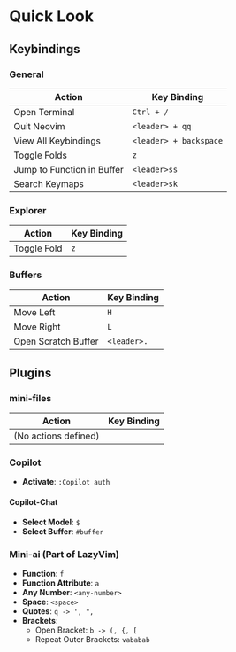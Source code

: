 # Quick Look

## Keybindings

### General

| Action                     | Key Binding            |
| -------------------------- | ---------------------- |
| Open Terminal              | `Ctrl + /`             |
| Quit Neovim                | `<leader> + qq`        |
| View All Keybindings       | `<leader> + backspace` |
| Toggle Folds               | `z`                    |
| Jump to Function in Buffer | `<leader>ss`           |
| Search Keymaps             | `<leader>sk`           |

### Explorer

| Action      | Key Binding |
| ----------- | ----------- |
| Toggle Fold | `z`         |

### Buffers

| Action              | Key Binding |
| ------------------- | ----------- |
| Move Left           | `H`         |
| Move Right          | `L`         |
| Open Scratch Buffer | `<leader>.` |

## Plugins

### mini-files

| Action               | Key Binding |
| -------------------- | ----------- |
| (No actions defined) |             |

### Copilot

- **Activate**: `:Copilot auth`

#### Copilot-Chat

- **Select Model**: `$`
- **Select Buffer**: `#buffer`

### Mini-ai (Part of LazyVim)

- **Function**: `f`
- **Function Attribute**: `a`
- **Any Number**: `<any-number>`
- **Space**: `<space>`
- **Quotes**: `q -> ', ",`
- **Brackets**:
  - Open Bracket: `b -> (, {, [`
  - Repeat Outer Brackets: `vababab`
